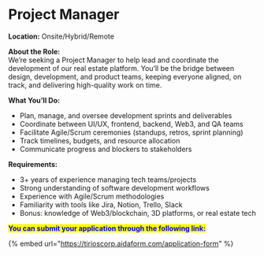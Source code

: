 # Project Manager

**Location:** Onsite/Hybrid/Remote

**About the Role:**\
We’re seeking a Project Manager to help lead and coordinate the development of our real estate platform. You’ll be the bridge between design, development, and product teams, keeping everyone aligned, on track, and delivering high-quality work on time.

**What You’ll Do:**

* Plan, manage, and oversee development sprints and deliverables
* Coordinate between UI/UX, frontend, backend, Web3, and QA teams
* Facilitate Agile/Scrum ceremonies (standups, retros, sprint planning)
* Track timelines, budgets, and resource allocation
* Communicate progress and blockers to stakeholders

**Requirements:**

* 3+ years of experience managing tech teams/projects
* Strong understanding of software development workflows
* Experience with Agile/Scrum methodologies
* Familiarity with tools like Jira, Notion, Trello, Slack
* Bonus: knowledge of Web3/blockchain, 3D platforms, or real estate tech



<mark style="color:blue;">**You can submit your application through the following link:**</mark>

{% embed url="https://tirioscorp.aidaform.com/application-form" %}
